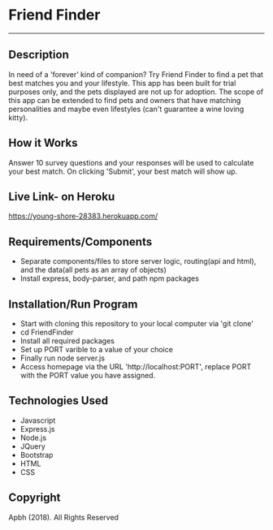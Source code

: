 # Friend Finder
***

## Description
In need of a 'forever' kind of companion? Try Friend Finder to find a pet that best matches you and your lifestyle. This app has been built for trial purposes only, and the pets displayed are not up for adoption. The scope of this app can be extended to find pets and owners that have matching personalities and maybe even lifestyles (can't guarantee a wine loving kitty).

## How it Works
Answer 10 survey questions and your responses will be used to calculate your best match. On clicking 'Submit', your best match will show up.

## Live Link- on Heroku
https://young-shore-28383.herokuapp.com/


## Requirements/Components
* Separate components/files to store server logic, routing(api and html), and the data(all pets as an array of objects)
* Install express, body-parser, and path npm packages 

## Installation/Run Program
* Start with cloning this repository to your local computer via 'git clone'
* cd FriendFinder
* Install all required packages
* Set up PORT varible to a value of your choice
* Finally run node server.js
* Access homepage via the URL 'http://localhost:PORT', replace PORT with the PORT value you have assigned.

## Technologies Used
* Javascript
* Express.js
* Node.js
* JQuery
* Bootstrap
* HTML
* CSS

## Copyright
Apbh (2018). All Rights Reserved


